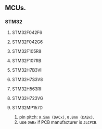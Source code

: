 ## MCUs.
### STM32
1. STM32F042F6
2. STM32F042G6
3. STM32F105R8
4. STM32F107RB
5. STM32H7B3VI
6. STM32H7S3V8
7. STM32H563RI
8. STM32H723VG

9. STM32MP157D
   1) pin pitch: `0.5mm (DACx)`, `0.8mm (DABx)`.
   2) use `DABx` if PCB manufacturer is `JLCPCB`.